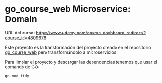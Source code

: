# go_course_web Microservice: Domain
URL del curso: https://www.udemy.com/course-dashboard-redirect/?course_id=4809678

Este proyecto es la transformación del proyecto creado en el repositorio [go_course_web](https://github.com/jousga/go_course_web) pero transformándolo a microservicios

Para limpiar el proyecto y descargar las dependencias tenemos que usar el comando de GO:

```text
go mod tidy
```